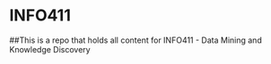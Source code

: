 # INFO411
##This is a repo that holds all content for INFO411 - Data Mining and Knowledge Discovery
